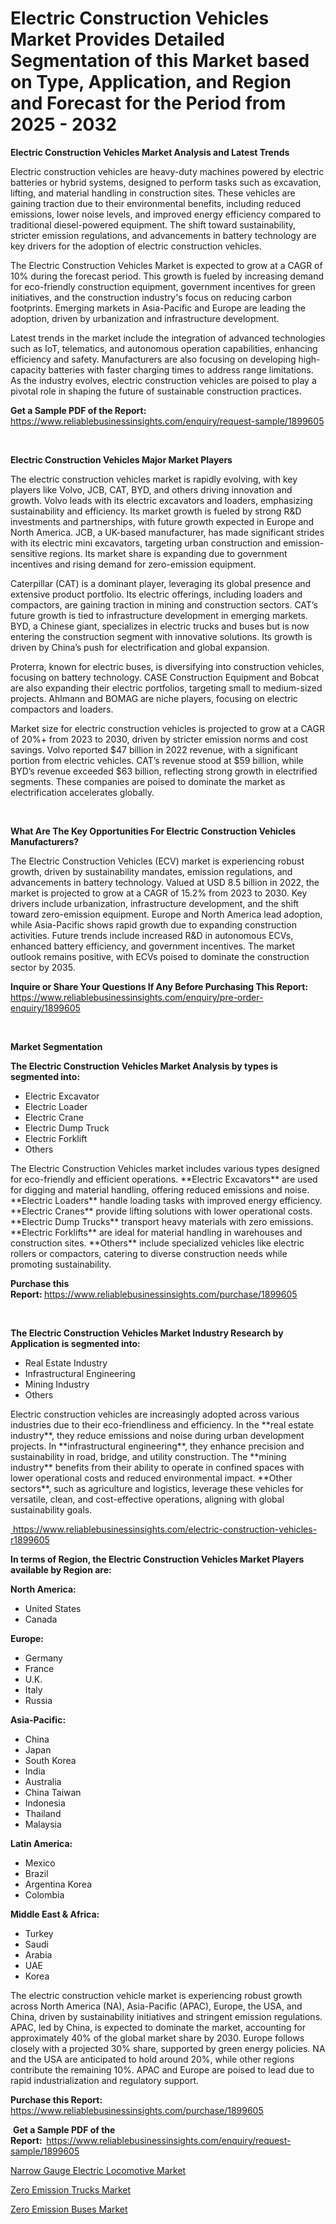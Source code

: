 <p><h1>Electric Construction Vehicles Market Provides Detailed Segmentation of this Market based on Type, Application, and Region and Forecast for the Period from 2025 - 2032</h1></p><p><strong>Electric Construction Vehicles Market Analysis and Latest Trends</strong></p>
<p><p>Electric construction vehicles are heavy-duty machines powered by electric batteries or hybrid systems, designed to perform tasks such as excavation, lifting, and material handling in construction sites. These vehicles are gaining traction due to their environmental benefits, including reduced emissions, lower noise levels, and improved energy efficiency compared to traditional diesel-powered equipment. The shift toward sustainability, stricter emission regulations, and advancements in battery technology are key drivers for the adoption of electric construction vehicles.</p><p>The Electric Construction Vehicles Market is expected to grow at a CAGR of 10% during the forecast period. This growth is fueled by increasing demand for eco-friendly construction equipment, government incentives for green initiatives, and the construction industry's focus on reducing carbon footprints. Emerging markets in Asia-Pacific and Europe are leading the adoption, driven by urbanization and infrastructure development.</p><p>Latest trends in the market include the integration of advanced technologies such as IoT, telematics, and autonomous operation capabilities, enhancing efficiency and safety. Manufacturers are also focusing on developing high-capacity batteries with faster charging times to address range limitations. As the industry evolves, electric construction vehicles are poised to play a pivotal role in shaping the future of sustainable construction practices.</p></p>
<p><strong>Get a Sample PDF of the Report:&nbsp;</strong> <a href="https://www.reliablebusinessinsights.com/enquiry/request-sample/1899605?utm_campaign=57&utm_medium=2&utm_source=Github&utm_content=ia&utm_term=23012025&utm_id=electric-construction-vehicles">https://www.reliablebusinessinsights.com/enquiry/request-sample/1899605</a></p>
<p>&nbsp;</p>
<p><strong>Electric Construction Vehicles Major Market Players</strong></p>
<p><p>The electric construction vehicles market is rapidly evolving, with key players like Volvo, JCB, CAT, BYD, and others driving innovation and growth. Volvo leads with its electric excavators and loaders, emphasizing sustainability and efficiency. Its market growth is fueled by strong R&D investments and partnerships, with future growth expected in Europe and North America. JCB, a UK-based manufacturer, has made significant strides with its electric mini excavators, targeting urban construction and emission-sensitive regions. Its market share is expanding due to government incentives and rising demand for zero-emission equipment.</p><p>Caterpillar (CAT) is a dominant player, leveraging its global presence and extensive product portfolio. Its electric offerings, including loaders and compactors, are gaining traction in mining and construction sectors. CAT’s future growth is tied to infrastructure development in emerging markets. BYD, a Chinese giant, specializes in electric trucks and buses but is now entering the construction segment with innovative solutions. Its growth is driven by China’s push for electrification and global expansion.</p><p>Proterra, known for electric buses, is diversifying into construction vehicles, focusing on battery technology. CASE Construction Equipment and Bobcat are also expanding their electric portfolios, targeting small to medium-sized projects. Ahlmann and BOMAG are niche players, focusing on electric compactors and loaders.</p><p>Market size for electric construction vehicles is projected to grow at a CAGR of 20%+ from 2023 to 2030, driven by stricter emission norms and cost savings. Volvo reported $47 billion in 2022 revenue, with a significant portion from electric vehicles. CAT’s revenue stood at $59 billion, while BYD’s revenue exceeded $63 billion, reflecting strong growth in electrified segments. These companies are poised to dominate the market as electrification accelerates globally.</p></p>
<p>&nbsp;</p>
<p><strong>What Are The Key Opportunities For Electric Construction Vehicles Manufacturers?</strong></p>
<p><p>The Electric Construction Vehicles (ECV) market is experiencing robust growth, driven by sustainability mandates, emission regulations, and advancements in battery technology. Valued at USD 8.5 billion in 2022, the market is projected to grow at a CAGR of 15.2% from 2023 to 2030. Key drivers include urbanization, infrastructure development, and the shift toward zero-emission equipment. Europe and North America lead adoption, while Asia-Pacific shows rapid growth due to expanding construction activities. Future trends include increased R&D in autonomous ECVs, enhanced battery efficiency, and government incentives. The market outlook remains positive, with ECVs poised to dominate the construction sector by 2035.</p></p>
<p><strong>Inquire or Share Your Questions If Any Before Purchasing This Report:</strong> <a href="https://www.reliablebusinessinsights.com/enquiry/pre-order-enquiry/1899605?utm_campaign=57&utm_medium=2&utm_source=Github&utm_content=ia&utm_term=23012025&utm_id=electric-construction-vehicles">https://www.reliablebusinessinsights.com/enquiry/pre-order-enquiry/1899605</a></p>
<p>&nbsp;</p>
<p><strong>Market Segmentation</strong></p>
<p><strong>The Electric Construction Vehicles Market Analysis by types is segmented into:</strong></p>
<p><ul><li>Electric Excavator</li><li>Electric Loader</li><li>Electric Crane</li><li>Electric Dump Truck</li><li>Electric Forklift</li><li>Others</li></ul></p>
<p><p>The Electric Construction Vehicles market includes various types designed for eco-friendly and efficient operations. **Electric Excavators** are used for digging and material handling, offering reduced emissions and noise. **Electric Loaders** handle loading tasks with improved energy efficiency. **Electric Cranes** provide lifting solutions with lower operational costs. **Electric Dump Trucks** transport heavy materials with zero emissions. **Electric Forklifts** are ideal for material handling in warehouses and construction sites. **Others** include specialized vehicles like electric rollers or compactors, catering to diverse construction needs while promoting sustainability.</p></p>
<p><strong>Purchase this Report:&nbsp;</strong><a href="https://www.reliablebusinessinsights.com/purchase/1899605?utm_campaign=57&utm_medium=2&utm_source=Github&utm_content=ia&utm_term=23012025&utm_id=electric-construction-vehicles">https://www.reliablebusinessinsights.com/purchase/1899605</a></p>
<p>&nbsp;</p>
<p><strong>The Electric Construction Vehicles Market Industry Research by Application is segmented into:</strong></p>
<p><ul><li>Real Estate Industry</li><li>Infrastructural Engineering</li><li>Mining Industry</li><li>Others</li></ul></p>
<p><p>Electric construction vehicles are increasingly adopted across various industries due to their eco-friendliness and efficiency. In the **real estate industry**, they reduce emissions and noise during urban development projects. In **infrastructural engineering**, they enhance precision and sustainability in road, bridge, and utility construction. The **mining industry** benefits from their ability to operate in confined spaces with lower operational costs and reduced environmental impact. **Other sectors**, such as agriculture and logistics, leverage these vehicles for versatile, clean, and cost-effective operations, aligning with global sustainability goals.</p></p>
<p><a href="https://www.reliablebusinessinsights.com/electric-construction-vehicles-r1899605?utm_campaign=57&utm_medium=2&utm_source=Github&utm_content=ia&utm_term=23012025&utm_id=electric-construction-vehicles">&nbsp;https://www.reliablebusinessinsights.com/electric-construction-vehicles-r1899605</a></p>
<p><strong>In terms of Region, the Electric Construction Vehicles Market Players available by Region are:</strong></p>
<p>
    <p> <strong> North America: </strong>
        <ul>
            <li>United States</li>
            <li>Canada</li>
        </ul>
        </p> 
    <p> <strong> Europe: </strong>
        <ul>
            <li>Germany</li>
            <li>France</li>
            <li>U.K.</li>
            <li>Italy</li>
            <li>Russia</li>
        </ul>
        </p> 
    <p> <strong> Asia-Pacific: </strong>
        <ul>
            <li>China</li>
            <li>Japan</li>
            <li>South Korea</li>
            <li>India</li>
            <li>Australia</li>
            <li>China Taiwan</li>
            <li>Indonesia</li>
            <li>Thailand</li>
            <li>Malaysia</li>
        </ul>
        </p> 
    <p> <strong> Latin America: </strong>
        <ul>
            <li>Mexico</li>
            <li>Brazil</li>
            <li>Argentina Korea</li>
            <li>Colombia</li>
        </ul>
        </p> 
    <p> <strong> Middle East & Africa: </strong>
        <ul>
            <li>Turkey</li>
            <li>Saudi</li>
            <li>Arabia</li>
            <li>UAE</li>
            <li>Korea</li>
        </ul>
    </p>
    </p>
<p><p>The electric construction vehicle market is experiencing robust growth across North America (NA), Asia-Pacific (APAC), Europe, the USA, and China, driven by sustainability initiatives and stringent emission regulations. APAC, led by China, is expected to dominate the market, accounting for approximately 40% of the global market share by 2030. Europe follows closely with a projected 30% share, supported by green energy policies. NA and the USA are anticipated to hold around 20%, while other regions contribute the remaining 10%. APAC and Europe are poised to lead due to rapid industrialization and regulatory support.</p></p>
<p><strong>Purchase this Report: </strong><a href="https://www.reliablebusinessinsights.com/purchase/1899605?utm_campaign=57&utm_medium=2&utm_source=Github&utm_content=ia&utm_term=23012025&utm_id=electric-construction-vehicles">https://www.reliablebusinessinsights.com/purchase/1899605</a></p>
<p>&nbsp;<strong>Get a Sample PDF of the Report:&nbsp;&nbsp;</strong><a href="https://www.reliablebusinessinsights.com/enquiry/request-sample/1899605?utm_campaign=57&utm_medium=2&utm_source=Github&utm_content=ia&utm_term=23012025&utm_id=electric-construction-vehicles">https://www.reliablebusinessinsights.com/enquiry/request-sample/1899605</a></p>
<p><strong></strong></p>
<p><p><a href="https://github.com/bolalfredia7777/Market-Research-Report-List-1/blob/main/narrow-gauge-electric-locomotive-market.md?utm_campaign=57&utm_medium=2&utm_source=Github&utm_content=ia&utm_term=23012025&utm_id=electric-construction-vehicles">Narrow Gauge Electric Locomotive Market</a></p><p><a href="https://github.com/ccreola81/Market-Research-Report-List-1/blob/main/zero-emission-trucks-market.md?utm_campaign=57&utm_medium=2&utm_source=Github&utm_content=ia&utm_term=23012025&utm_id=electric-construction-vehicles">Zero Emission Trucks Market</a></p><p><a href="https://github.com/redwaymarilynn63/Market-Research-Report-List-1/blob/main/zero-emission-buses-market.md?utm_campaign=57&utm_medium=2&utm_source=Github&utm_content=ia&utm_term=23012025&utm_id=electric-construction-vehicles">Zero Emission Buses Market</a></p></p>
